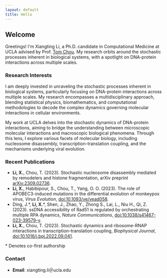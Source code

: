 ```yaml
---
layout: default
title: Hello
---
```



## Welcome

Greetings! I'm Xiangting Li, a Ph.D. candidate in Computational Medicine at UCLA advised by Prof. [Tom Chou](https://www.math.ucla.edu/~tchou/index.html). My research orbits around the stochastic processes inherent in biological systems, with a spotlight on DNA-protein interactions across multiple scales. 

### Research Interests

I am deeply invested in unraveling the stochastic processes inherent in biological systems, particularly focusing on DNA-protein interactions across multiple scales. My research encompasses a multidisciplinary approach, blending statistical physics, biomathematics, and computational methodologies to decode the complex dynamics governing molecular interactions in cellular environments.

My work at UCLA delves into the stochastic dynamics of DNA-protein interactions, aiming to bridge the understanding between microscopic molecular interactions and macroscopic biological phenomena. Through this lens, I explore various facets of molecular biology, including nucleosome disassembly, transcription-translation coupling, and the mechanisms underlying viral evolution.

### Recent Publications

- **Li, X.**, Chou, T. (2023). Stochastic nucleosome disassembly mediated by remodelers and histone fragmentation, arXiv preprint [arXiv:2309.02736](https://arxiv.org/abs/2309.02736).
- **Li, X.**, Habibipour, S., Chou, T., Yang, O. O. (2023). The role of APOBEC3-induced mutations in the differential evolution of monkeypox virus, _Virus Evolution_, [doi:10.1093/ve/vead058](https://doi.org/10.1093/ve/vead058).
- Ding, J.\*, **Li, X.**\*, Shen, J., Zhao, Y., Zhong S., Lai, L., Niu H., Qi, Z. (2023). ssDNA accessibility of Rad51 is regulated by orchestrating multiple RPA dynamics, _Nature Communications_, [doi:10.1038/s41467-023-39579-y](https://doi.org/10.1038/s41467-023-39579-y).
- **Li, X.**, Chou, T. (2023). Stochastic dynamics and ribosome-RNAP interactions in transcription-translation coupling, _Biophysical Journal_, [doi:10.1016/j.bpj.2022.09.041](https://doi.org/10.1016/j.bpj.2022.09.041).

\* Denotes co-first authorship

### Contact

- **Email**: xiangting.li＠ucla.edu
<!-- - **Phone**: +1 213-469-8476 -->
